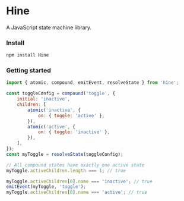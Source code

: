 <!--
    This README is generated from ./config/README/TEMPLATE.md. Do not edit it directly.
-->

# Hine

A JavaScript state machine library.

### Install

```bash
npm install Hine
```

### Getting started

```javascript
import { atomic, compound, emitEvent, resolveState } from 'hine';

const toggleConfig = compound('toggle', {
	initial: 'inactive',
	children: [
		atomic('inactive', {
			on: { toggle: 'active' },
		}),
		atomic('active', {
			on: { toggle: 'inactive' },
		}),
	],
});
const myToggle = resolveState(toggleConfig);

// All compound states have exactly one active state
myToggle.activeChildren.length === 1; // true

myToggle.activeChildren[0].name === 'inactive'; // true
emitEvent(myToggle, 'toggle');
myToggle.activeChildren[0].name === 'active'; // true
```
